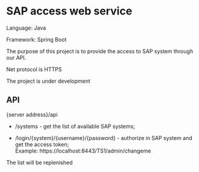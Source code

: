 # SAP access web service

Language: Java

Framework: Spring Boot

The purpose of this project is to provide the access to SAP system through our API.

Net protocol is HTTPS

The project is under development


## API

{server address}/api

* /systems - get the list of available SAP systems;

* /login/{system}/{username}/{password} - authorize in SAP system and get the access token;<br>
Example: https://localhost:8443/TS1/admin/changeme

The list will be replenished